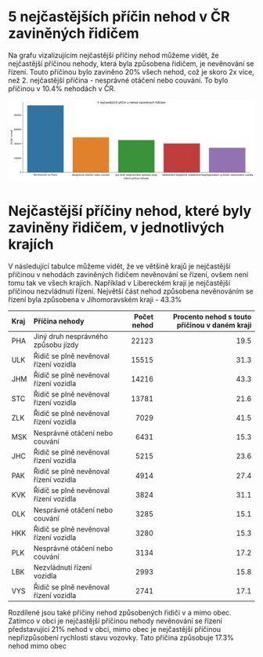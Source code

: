 # 5 nejčastějších příčin nehod v ČR zaviněných řidičem
Na grafu vizalizujícím nejčastější příčiny nehod můžeme vidět, že nejčastější příčinou nehody, která byla způsobena řidičem, je nevěnování se řízení. Touto příčinou bylo zaviněno 20% všech nehod, což je skoro 2x více, než 2. nejčastější příčina - nesprávné otáčení nebo couvání. To bylo příčinou v 10.4% nehodách v ČR.

![](fig.png)
# Nejčastější příčiny nehod, které byly zaviněny řidičem, v jednotlivých krajích
V následující tabulce můžeme vidět, že ve většině krajů je nejčastější příčinou v nehodách zaviněných řidičem nevěnování se řízení, ovšem není tomu tak ve všech krajích. Například v Libereckém kraji je nejčastější příčinou nezvládnutí řízení. Největší část nehod způsobena nevěnováním se řízení byla způsobena v Jihomoravském kraji - 43.3%

| Kraj   | Příčina nehody                         |   Počet nehod |   Procento nehod s touto příčinou v daném kraji |
|:-------|:---------------------------------------|--------------:|------------------------------------------------:|
| PHA    | Jiný druh nesprávného způsobu jízdy    |         22123 |                                            19.5 |
| ULK    | Řidič se plně nevěnoval řízení vozidla |         15515 |                                            31.3 |
| JHM    | Řidič se plně nevěnoval řízení vozidla |         14216 |                                            43.3 |
| STC    | Řidič se plně nevěnoval řízení vozidla |         13781 |                                            21.6 |
| ZLK    | Řidič se plně nevěnoval řízení vozidla |          7029 |                                            41.5 |
| MSK    | Nesprávné otáčení nebo couvání         |          6431 |                                            15.3 |
| JHC    | Řidič se plně nevěnoval řízení vozidla |          5215 |                                            23.6 |
| PAK    | Řidič se plně nevěnoval řízení vozidla |          4914 |                                            27.4 |
| KVK    | Řidič se plně nevěnoval řízení vozidla |          3824 |                                            31.1 |
| OLK    | Nesprávné otáčení nebo couvání         |          3285 |                                            15.1 |
| HKK    | Řidič se plně nevěnoval řízení vozidla |          3280 |                                            15.3 |
| PLK    | Nesprávné otáčení nebo couvání         |          3134 |                                            17.2 |
| LBK    | Nezvládnutí řízení vozidla             |          2993 |                                            15.8 |
| VYS    | Řidič se plně nevěnoval řízení vozidla |          2741 |                                            17.1 |


Rozdílené jsou také příčiny nehod způsobených řidiči v a mimo obec. Zatímco v obci je nejčastější příčinou nehody nevěnování se řízení představující 21% nehod v obci, mimo obec je nejčastější příčinou nepřizpůsobení rychlosti stavu vozovky. Tato příčina způsobuje 17.3% nehod mimo obec
